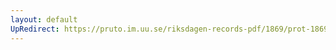 ```yaml
---
layout: default
UpRedirect: https://pruto.im.uu.se/riksdagen-records-pdf/1869/prot-1869--fk--427/prot-1869--fk--427_001.pdf
---
```

